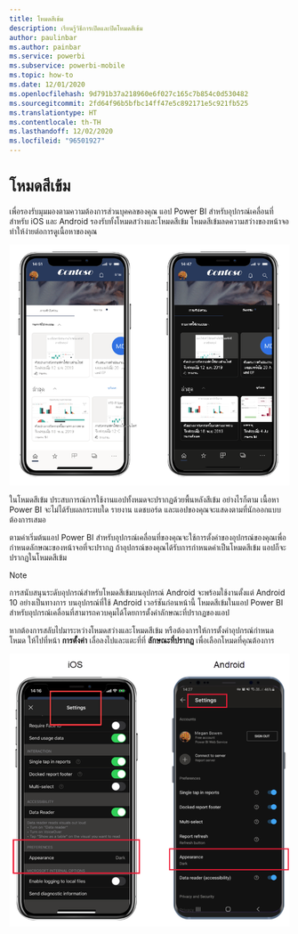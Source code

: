 ```yaml
---
title: โหมดสีเข้ม
description: เรียนรู้วิธีการเปิดและปิดโหมดสีเข้ม
author: paulinbar
ms.author: painbar
ms.service: powerbi
ms.subservice: powerbi-mobile
ms.topic: how-to
ms.date: 12/01/2020
ms.openlocfilehash: 9d791b37a218960e6f027c165c7b854c0d530482
ms.sourcegitcommit: 2fd64f96b5bfbc14ff47e5c892171e5c921fb525
ms.translationtype: HT
ms.contentlocale: th-TH
ms.lasthandoff: 12/02/2020
ms.locfileid: "96501927"
---
```

# <a name="dark-mode"></a>โหมดสีเข้ม

เพื่อรองรับมุมมองตามความต้องการส่วนบุคคลของคุณ แอป Power BI สำหรับอุปกรณ์เคลื่อนที่สำหรับ iOS และ Android รองรับทั้งโหมดสว่างและโหมดสีเข้ม โหมดสีเข้มลดความสว่างของหน้าจอ ทำให้ง่ายต่อการดูเนื้อหาของคุณ

![เปรียบเทียบโหมดสีเข้มและโหมดสว่าง](media/mobile-apps-dark-mode/powerbi-mobile-darkmode-lightmode.png)

 ในโหมดสีเข้ม ประสบการณ์การใช้งานแอปทั้งหมดจะปรากฏด้วยพื้นหลังสีเข้ม อย่างไรก็ตาม เนื้อหา Power BI จะไม่ได้รับผลกระทบใด รายงาน แดชบอร์ด และแอปของคุณจะแสดงตามที่นักออกแบบต้องการเสมอ
 
 ตามค่าเริ่มต้นแอป Power BI สำหรับอุปกรณ์เคลื่อนที่ของคุณจะใช้การตั้งค่าของอุปกรณ์ของคุณเพื่อกำหนดลักษณะของหน้าจอที่จะปรากฏ ถ้าอุปกรณ์ของคุณได้รับการกำหนดค่าเป็นโหมดสีเข้ม แอปก็จะปรากฏในโหมดสีเข้ม

>[!NOTE]
>การสนับสนุนระดับอุปกรณ์สำหรับโหมดสีเข้มบนอุปกรณ์ Android จะพร้อมใช้งานตั้งแต่ Android 10 อย่างเป็นทางการ บนอุปกรณ์ที่ใช้ Android เวอร์ชันก่อนหน้านี้ โหมดสีเข้มในแอป Power BI สำหรับอุปกรณ์เคลื่อนที่สามารถควบคุมได้โดยการตั้งค่าลักษณะที่ปรากฏของแอป

หากต้องการสลับไปมาระหว่างโหมดสว่างและโหมดสีเข้ม หรือต้องการให้การตั้งค่าอุปกรณ์กำหนดโหมด ให้ไปที่หน้า **การตั้งค่า** เลื่อลงไปและแตะที่ที่ **ลักษณะที่ปรากฏ** เพื่อเลือกโหมดที่คุณต้องการ

![การตั้งค่าลักษณะที่ปรากฏ](media/mobile-apps-dark-mode/powerbi-mobile-appearance-settings.png)